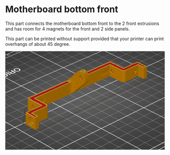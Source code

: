 # Motherboard bottom front

This part connects the motherboard bottom front to the 2 front extrusions and has room for 4 magnets for the front and 2 side panels.

This part can be printed without support provided that your printer can print overhangs of about 45 degree.

![Slicer screenshot](screenshot.png)